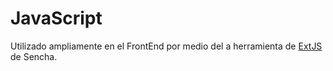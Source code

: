 # JavaScript

Utilizado ampliamente en el FrontEnd por medio del a herramienta de [ExtJS](https://www.sencha.com/products/extjs/) de Sencha.